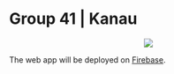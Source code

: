 # Group 41 | Kanau
<p align="center">
    <img src="https://user-images.githubusercontent.com/55874439/112708392-bda40080-8eec-11eb-9a11-e6c412980db5.png"/>
</p>

The web app will be deployed on [Firebase](https://firebase.google.com/).
